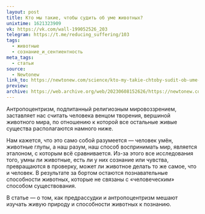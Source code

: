 ```yaml
---
layout: post
title: Кто мы такие, чтобы судить об уме животных?
unixtime: 1621323909
vk: https://vk.com/wall-199052526_203
telegram: https://t.me/reducing_suffering/103
tags:
  - животные
  - сознание_и_сентиентность
meta_tags:
  - статьи
source:
  - Newtonew
link_to: https://newtonew.com/science/kto-my-takie-chtoby-sudit-ob-ume-zhivotnyh
preview: 
archive: https://web.archive.org/web/20230608152626/https://newtonew.com/science/kto-my-takie-chtoby-sudit-ob-ume-zhivotnyh
---
```

Антропоцентризм, подпитанный религиозным мировоззрением, заставляет нас считать человека венцом творения, вершиной животного мира, по отношению к которой все остальные живые существа располагаются намного ниже.

Нам кажется, что это само собой разумеется — человек умён, животные глупы, а наш разум, наш способ воспринимать мир, является эталоном, с которым всё сравнивается. Из-за этого все исследования того, умны ли животные, есть ли у них сознание или чувства, превращаются в проверку, может ли животное делать то же самое, что и человек. В результате за бортом остаются познавательные способности животных, которые не связаны с «человеческим» способом существования.

В статье — о том, как предрассудки и антропоцентризм мешают изучать живую природу и способности животных к познанию.
